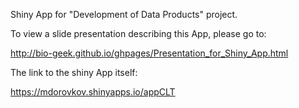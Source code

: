 Shiny App for "Development of Data Products" project.

To view a slide presentation describing this App, please go to:

http://bio-geek.github.io/ghpages/Presentation_for_Shiny_App.html

The link to the shiny App itself:

https://mdorovkov.shinyapps.io/appCLT
